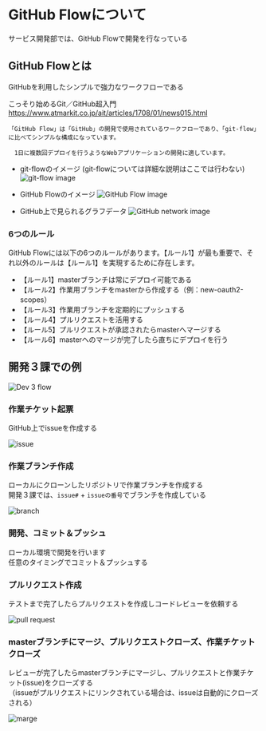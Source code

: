 # GitHub Flowについて

サービス開発部では、GitHub Flowで開発を行なっている

## GitHub Flowとは

GitHubを利用したシンプルで強力なワークフローである

こっそり始めるGit／GitHub超入門  
https://www.atmarkit.co.jp/ait/articles/1708/01/news015.html

```
「GitHub Flow」は「GitHub」の開発で使用されているワークフローであり、「git-flow」に比べてシンプルな構成になっています。

　1日に複数回デプロイを行うようなWebアプリケーションの開発に適しています。
```

<!-- git-flowのイメージ -->
- git-flowのイメージ (git-flowについては詳細な説明はここでは行わない)
![git-flow image](https://user-images.githubusercontent.com/9563320/53868934-78c57c80-403a-11e9-9fef-e89c3f72b505.jpg)

<!-- GitHub Flowのイメージ -->
- GitHub Flowのイメージ
![GitHub Flow image](https://user-images.githubusercontent.com/9563320/53868888-5cc1db00-403a-11e9-8231-bd789499080e.jpg)

<!-- GitHubのnetworkの図 -->
- GitHub上で見られるグラフデータ
![GitHub network image](https://user-images.githubusercontent.com/9563320/53868964-8aa71f80-403a-11e9-82e3-3056240ab1f2.png)

### 6つのルール

GitHub Flowには以下の6つのルールがあります。【ルール1】が最も重要で、それ以外のルールは【ルール1】を実現するために存在します。

- 【ルール1】masterブランチは常にデプロイ可能である
- 【ルール2】作業用ブランチをmasterから作成する（例：new-oauth2-scopes）
- 【ルール3】作業用ブランチを定期的にプッシュする
- 【ルール4】プルリクエストを活用する
- 【ルール5】プルリクエストが承認されたらmasterへマージする
- 【ルール6】masterへのマージが完了したら直ちにデプロイを行う

## 開発３課での例

<!-- 開発フローの図 -->
![Dev 3 flow](https://user-images.githubusercontent.com/9563320/53869012-a5799400-403a-11e9-87bc-5dac074fb076.png)

### 作業チケット起票

GitHub上でissueを作成する
<!-- GitHubのissueのSS -->
![issue](https://user-images.githubusercontent.com/9563320/53869044-bfb37200-403a-11e9-9bdc-1cc6720f5ada.png)


### 作業ブランチ作成

ローカルにクローンしたリポジトリで作業ブランチを作成する  
開発３課では、`issue#` +  `issueの番号`でブランチを作成している
<!-- sourcetreeのTreeのSS -->
![branch](https://user-images.githubusercontent.com/9563320/53869088-d5c13280-403a-11e9-8503-ba25a42da12c.png)

### 開発、コミット＆プッシュ
ローカル環境で開発を行います  
任意のタイミングでコミット＆プッシュする

### プルリクエスト作成
テストまで完了したらプルリクエストを作成しコードレビューを依頼する

![pull request](https://user-images.githubusercontent.com/9563320/53869118-e40f4e80-403a-11e9-9c1a-ccc23371db02.png)


### masterブランチにマージ、プルリクエストクローズ、作業チケットクローズ
レビューが完了したらmasterブランチにマージし、プルリクエストと作業チケット(issue)をクローズする  
（issueがプルリクエストにリンクされている場合は、issueは自動的にクローズされる）

![marge](https://user-images.githubusercontent.com/9563320/53869150-f4bfc480-403a-11e9-842e-30e59185d337.png)

